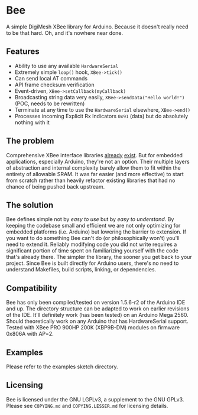 # Bee
A simple DigiMesh XBee library for Arduino. Because it doesn't really need to be that hard. Oh, and it's nowhere near done.

## Features
* Ability to use any available `HardwareSerial`
* Extremely simple `loop()` hook, `XBee->tick()`
* Can send local AT commands
* API frame checksum verification
* Event-driven, `XBee->setCallback(myCallback)`
* Broadcasting string data very easily, `XBee->sendData("Hello world!")` (POC, needs to be rewritten)
* Terminate at any time to use the `HardwareSerial` elsewhere, `XBee->end()`
* Processes incoming Explicit Rx Indicators `0x91` (data) but do absolutely nothing with it

## The problem
Comprehensive XBee interface libraries [already](https://github.com/tomlogic/xbee_ansic_library) [exist](https://github.com/attie/libxbee3). But for embedded applications, especially Arduino, they're not an option. Their multiple layers of abstraction and internal complexity barely allow them to fit within the entirety of allowable SRAM. It was far easier (and more effective) to start from scratch rather than heavily refactor existing libraries that had no chance of being pushed back upstream.

## The solution
Bee defines simple not by *easy to use* but by *easy to understand*. By keeping the codebase small and efficient we are not only optimizing for embedded platforms (i.e. Arduino) but lowering the barrier to extension. If you want to do something Bee can't do (or philosophically won't) you'll need to extend it. Reliably modifying code you did not write requires a significant portion of time spent on familiarizing yourself with the code that's already there. The simpler the library, the sooner you get back to your project. Since Bee is built directly for Arduino users, there's no need to understand Makefiles, build scripts, linking, or dependencies. 

## Compatibility
Bee has only been compiled/tested on version 1.5.6-r2 of the Arduino IDE and up. The directory structure can be adapted to work on earlier revisions of the IDE. It'll definitely work (has been tested) on an Arduino Mega 2560. Should theoretically work on any Arduino that has HardwareSerial support. Tested with XBee PRO 900HP 200K (XBP9B-DM) modules on firmware 0x806A with AP=2.

## Examples
Please refer to the examples sketch directory.

## Licensing
Bee is licensed under the GNU LGPLv3, a supplement to the GNU GPLv3. Please see `COPYING.md` and `COPYING.LESSER.md` for licensing details.
